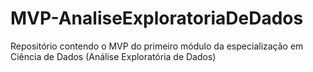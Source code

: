 # MVP-AnaliseExploratoriaDeDados
Repositório contendo o MVP do primeiro módulo da especialização em Ciência de Dados (Análise Exploratória de Dados)
